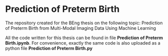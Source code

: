 # Prediction of Preterm Birth
The repository created for the BEng thesis on the following topic: Prediction of Preterm Birth from Multi-Modal Imaging Data Using Machine Learning

All the code written for this thesis can be found in file **Prediction of Preterm Birth.ipynb**.
For convenience, exactly the same code is also uploaded as a python file **Prediction of Preterm Birth.py**
